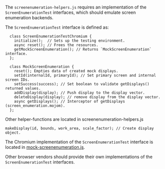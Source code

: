 The `screenenumeration-helpers.js` requires an implementation of the
`ScreenEnumerationTest` interfaces, which should emulate screen enumeration
backends.

The `ScreenEnumerationTest` interface is defined as:

```
  class ScreenEnumerationTestChromium {
    initialize();  // Sets up the testing environment.
    async reset(); // Frees the resources.
    getMockScreenEnumeration(); // Returns `MockScreenEnumeration` interface.
  };

  class MockScreenEnumeration {
    reset(); Empties data of created mock displays.
    setId(internalId, primaryId); // Set primary screen and internal screen IDs.
    setSuccess(success); // Set boolean to validate getDisplays() returned values.
    addDisplay(display); // Push display to the display vector.
    deleteDisplay(display); // remove display from the display vector.
    async getDisplays(); // Interceptor of getDisplays (screen_enumeration.mojom).
  };
```

Other helper-functions are located in screenenumeration-helpers.js
```
makeDisplay(id, bounds, work_area, scale_factor); // Create display object.
```

The Chromium implementation of the `ScreenEnumerationTest` interface is located
in [mock-screenenumeration.js](../resources/chromium/mock-screenenumeration.js).

Other browser vendors should provide their own implementations of
the `ScreenEnumerationTest` interfaces.
